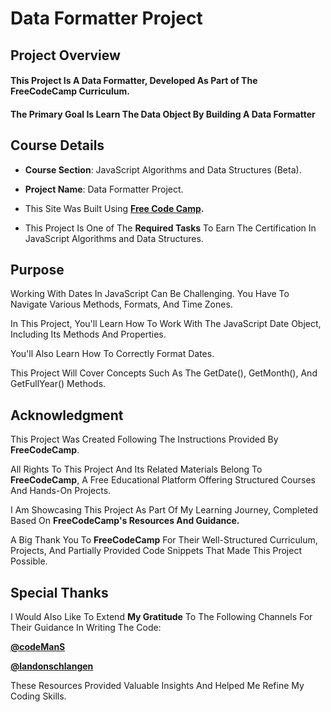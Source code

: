 # **Data Formatter Project**

## **Project Overview**


#### This Project Is A **Data Formatter**, Developed As Part of The FreeCodeCamp Curriculum. 

#### The Primary Goal Is Learn The Data Object By Building A Data Formatter


## **Course Details**


+ **Course Section**: JavaScript Algorithms and Data Structures (Beta).
  
+ **Project Name**: Data Formatter Project.
  
+ This Site Was Built Using **[Free Code Camp](https://www.freecodecamp.org/).**
  
+ This Project Is One of The **Required Tasks** To Earn The Certification In JavaScript Algorithms and Data Structures.
  

## **Purpose**

Working With Dates In JavaScript Can Be Challenging. You Have To Navigate Various Methods, Formats, And Time Zones. 

In This Project, You'll Learn How To Work With The JavaScript Date Object, Including Its Methods And Properties. 

You'll Also Learn How To Correctly Format Dates.  

This Project Will Cover Concepts Such As The GetDate(), GetMonth(), And GetFullYear() Methods.


## **Acknowledgment**


This Project Was Created Following The Instructions Provided By **FreeCodeCamp**.

All Rights To This Project And Its Related Materials Belong To **FreeCodeCamp**, A Free Educational Platform Offering Structured Courses And Hands-On Projects.

I Am Showcasing This Project As Part Of My Learning Journey, Completed Based On **FreeCodeCamp's Resources And Guidance.**

A Big Thank You To **FreeCodeCamp** For Their Well-Structured Curriculum, Projects, And Partially Provided Code Snippets That Made This Project Possible.

## **Special Thanks**

I Would Also Like To Extend **My Gratitude** To The Following Channels For Their Guidance In Writing The Code:

**[@codeManS](https://www.youtube.com/@codeManS)**

**[@landonschlangen](https://www.youtube.com/@landonschlangen)**

These Resources Provided Valuable Insights And Helped Me Refine My Coding Skills.





